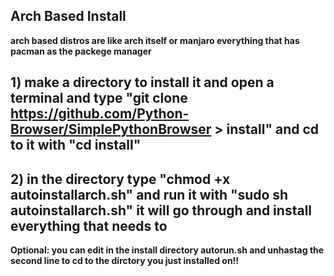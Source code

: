 ## Arch Based Install
**arch based distros are like arch itself or manjaro everything that has pacman as the packege manager**

## 1) make a directory to install it and open a terminal and type "git clone https://github.com/Python-Browser/SimplePythonBrowser > install" and cd to it with "cd install"
## 2) in the directory type "chmod +x autoinstallarch.sh" and run it with "sudo sh autoinstallarch.sh" it will go through and install everything that needs to

**Optional: you can edit in the install directory autorun.sh and unhastag the second line to cd to the dirctory you just installed on!!**